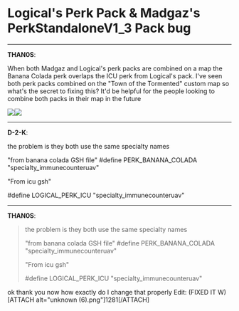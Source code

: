 # Logical's Perk Pack & Madgaz's PerkStandaloneV1_3 Pack bug


---
<strong>THAN0S</strong>:

When both Madgaz and Logical&#39;s perk packs are combined on a map the Banana Colada perk overlaps the ICU perk from Logical&#39;s pack. I&#39;ve seen both perk packs combined on the &quot;Town of the Tormented&quot; custom map so what&#39;s the secret to fixing this? It&#39;d be helpful for the people looking to combine both packs in their map in the future

<img src="1279"><img src="1280">

---
<strong>D-2-K</strong>:

the problem is 
they both use the same specialty names 

&quot;from banana colada GSH file&quot; 
#define PERK_BANANA_COLADA         &quot;specialty_immunecounteruav&quot;

&quot;From icu gsh&quot;

#define LOGICAL_PERK_ICU                  &quot;specialty_immunecounteruav&quot;

---
<strong>THAN0S</strong>:

<blockquote>the problem is
they both use the same specialty names

&quot;from banana colada GSH file&quot;
#define PERK_BANANA_COLADA         &quot;specialty_immunecounteruav&quot;

&quot;From icu gsh&quot;

#define LOGICAL_PERK_ICU                  &quot;specialty_immunecounteruav&quot;
</blockquote>

ok thank you now how exactly do I change that properly
Edit: (FIXED IT W)
[ATTACH alt=&quot;unknown (6).png&quot;]1281[/ATTACH]
